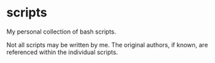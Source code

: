 # scripts
My personal collection of bash scripts.

Not all scripts may be written by me. The original authors, if known, are referenced within the individual scripts.
